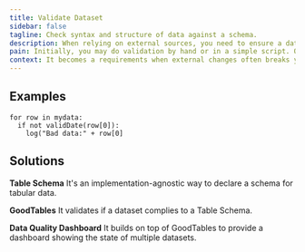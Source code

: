 ```yaml
---
title: Validate Dataset
sidebar: false
tagline: Check syntax and structure of data against a schema.
description: When relying on external sources, you need to ensure a dataset remains valid over time.
pain: Initially, you may do validation by hand or in a simple script. Over time, the Frictionless Data-way is to declare expectations in a file and have a library to continuously verify that for you.
context: It becomes a requirements when external changes often breaks your pipeline.
---
```


<div class="jobs-diagram"></div>

<script>
  console.log(SVG);
</script>

## Examples

```
for row in mydata:
  if not validDate(row[0]):
    log("Bad data:" + row[0]
```

## Solutions

**Table Schema**
It's an implementation-agnostic way to declare a schema for tabular data.
 
**GoodTables**
It validates if a dataset complies to a Table Schema.
 
**Data Quality Dashboard**
It builds on top of GoodTables to provide a dashboard showing the state of multiple datasets.
